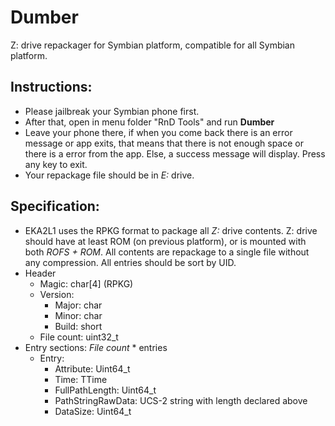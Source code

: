 # Dumber
Z: drive repackager for Symbian platform, compatible for all Symbian platform.

## Instructions:
* Please jailbreak your Symbian phone first. 
* After that, open in menu folder "RnD Tools" and run **Dumber**
* Leave your phone there, if when you come back there is an error message or app exits, that means that there is not enough space or there is a error from the app. Else, a success message will display. Press any key to exit.
* Your repackage file should be in *E:* drive.

## Specification:
* EKA2L1 uses the RPKG format to package all *Z:* drive contents. Z: drive should have at least ROM (on previous platform), or is mounted with both *ROFS + ROM*. All contents are repackage to a single file without any compression. All entries should be sort by UID.
* Header
   - Magic: char[4] (RPKG)
   - Version: 
      + Major: char
      + Minor: char
      + Build: short
   - File count: uint32_t
* Entry sections: *File count* * entries
   - Entry:
      + Attribute: Uint64_t
      + Time: TTime
      + FullPathLength: Uint64_t
      + PathStringRawData: UCS-2 string with length declared above
      + DataSize: Uint64_t
